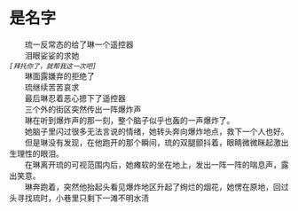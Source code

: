 # 是名字
&emsp;&emsp;琉一反常态的给了琳一个遥控器  
&emsp;&emsp;泪眼娑娑的求她  
*```[拜托你了，就帮我这一次吧]```*  
&emsp;&emsp;琳面露嫌弃的拒绝了  
&emsp;&emsp;琉继续苦苦哀求  
&emsp;&emsp;最后琳忍着恶心摁下了遥控器  
&emsp;&emsp;三个外的街区突然传出一阵爆炸声  
&emsp;&emsp;琳在听到爆炸声的那一刻，整个脑子似乎也轰的一声爆炸了。  
&emsp;&emsp;她脑子里闪过很多无法言说的情绪，她转头奔向爆炸地点，救下一个人也好。  
&emsp;&emsp;但是琳没有发现，在他跑开的那个瞬间，琉的双腿颤抖着，眼睛微微眯起激出生理性的眼泪。  
&emsp;&emsp;在琳离开琉的可视范围内后，她瘫软的坐在地上，发出一阵一阵的喘息声，露出笑意。   
&emsp;&emsp;琳奔跑着，突然他抬起头看见爆炸地区升起了绚烂的烟花，她愣在原地，回过头寻找琉时，小巷里只剩下一滩不明水渍  
